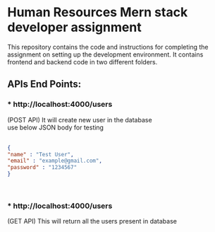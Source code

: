 # Human Resources Mern stack developer assignment


This repository contains the code and instructions for completing the assignment on setting up the development environment. It contains frontend and backend code in two different folders.

## APIs End Points:

### * http://localhost:4000/users
(POST API) It will create new user in the database <br>
use below JSON body for testing <br>
<br>
```json
{
"name" : "Test User",
"email" : "example@gmail.com",
"password" : "1234567"
}
``` 
<br>

### * http://localhost:4000/users
(GET API) This will return all the users present in database <br>



